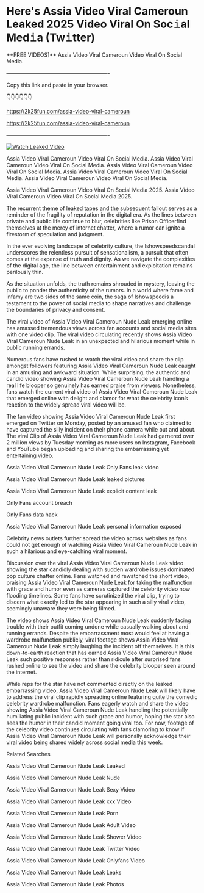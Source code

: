 # Here's Assia Video Viral Cameroun Leaked 2025 Video Viral On Soc𝚒al Med𝚒a (Tw𝚒tter)

++FREE VIDEOS]** Assia Video Viral Cameroun Video Viral On Social Media.

———————————————————-

Copy this link and paste in your browser.

👇👇👇👇👇👇

https://2k25fun.com/assia-video-viral-cameroun

https://2k25fun.com/assia-video-viral-cameroun

———————————————————-

[![Watch Leaked Video](https://miro.medium.com/v2/resize:fit:828/format:webp/1*cilzJN44JGOrTw9NJCrNHA.gif "Watch Leaked Video")](https://2k25fun.com/assia-video-viral-cameroun)

Assia Video Viral Cameroun Video Viral On Social Media. Assia Video Viral Cameroun Video Viral On Social Media. Assia Video Viral Cameroun Video Viral On Social Media. Assia Video Viral Cameroun Video Viral On Social Media. Assia Video Viral Cameroun Video Viral On Social Media.

Assia Video Viral Cameroun Video Viral On Social Media 2025. Assia Video Viral Cameroun Video Viral On Social Media 2025.

The recurrent theme of leaked tapes and the subsequent fallout serves as a reminder of the fragility of reputation in the digital era. As the lines between private and public life continue to blur, celebrities like Prison Officerfind themselves at the mercy of internet chatter, where a rumor can ignite a firestorm of speculation and judgment.

In the ever evolving landscape of celebrity culture, the Ishowspeedscandal underscores the relentless pursuit of sensationalism, a pursuit that often comes at the expense of truth and dignity. As we navigate the complexities of the digital age, the line between entertainment and exploitation remains perilously thin.

As the situation unfolds, the truth remains shrouded in mystery, leaving the public to ponder the authenticity of the rumors. In a world where fame and infamy are two sides of the same coin, the saga of Ishowspeedis a testament to the power of social media to shape narratives and challenge the boundaries of privacy and consent.

The viral video of Assia Video Viral Cameroun Nude Leak emerging online has amassed tremendous views across fan accounts and social media sites with one video clip. The viral video circulating recently shows Assia Video Viral Cameroun Nude Leak in an unexpected and hilarious moment while in public running errands.

Numerous fans have rushed to watch the viral video and share the clip amongst followers featuring Assia Video Viral Cameroun Nude Leak caught in an amusing and awkward situation. While surprising, the authentic and candid video showing Assia Video Viral Cameroun Nude Leak handling a real life blooper so genuinely has earned praise from viewers. Nonetheless, fans watch the current viral video of Assia Video Viral Cameroun Nude Leak that emerged online with delight and clamor for what the celebrity icon’s reaction to the widely spread viral video will be.

The fan video showing Assia Video Viral Cameroun Nude Leak first emerged on Twitter on Monday, posted by an amused fan who claimed to have captured the silly incident on their phone camera while out and about. The viral Clip of Assia Video Viral Cameroun Nude Leak had garnered over 2 million views by Tuesday morning as more users on Instagram, Facebook and YouTube began uploading and sharing the embarrassing yet entertaining video.

Assia Video Viral Cameroun Nude Leak Only Fans leak video

Assia Video Viral Cameroun Nude Leak leaked pictures

Assia Video Viral Cameroun Nude Leak explicit content leak

Only Fans account breach

Only Fans data hack

Assia Video Viral Cameroun Nude Leak personal information exposed

Celebrity news outlets further spread the video across websites as fans could not get enough of watching Assia Video Viral Cameroun Nude Leak in such a hilarious and eye-catching viral moment.

Discussion over the viral Assia Video Viral Cameroun Nude Leak video showing the star candidly dealing with sudden wardrobe issues dominated pop culture chatter online. Fans watched and rewatched the short video, praising Assia Video Viral Cameroun Nude Leak for taking the malfunction with grace and humor even as cameras captured the celebrity video now flooding timelines. Some fans have scrutinized the viral clip, trying to discern what exactly led to the star appearing in such a silly viral video, seemingly unaware they were being filmed.

The video shows Assia Video Viral Cameroun Nude Leak suddenly facing trouble with their outfit coming undone while casually walking about and running errands. Despite the embarrassment most would feel at having a wardrobe malfunction publicly, viral footage shows Assia Video Viral Cameroun Nude Leak simply laughing the incident off themselves. It is this down-to-earth reaction that has earned Assia Video Viral Cameroun Nude Leak such positive responses rather than ridicule after surprised fans rushed online to see the video and share the celebrity blooper seen around the internet.

While reps for the star have not commented directly on the leaked embarrassing video, Assia Video Viral Cameroun Nude Leak will likely have to address the viral clip rapidly spreading online featuring quite the comedic celebrity wardrobe malfunction. Fans eagerly watch and share the video showing Assia Video Viral Cameroun Nude Leak handling the potentially humiliating public incident with such grace and humor, hoping the star also sees the humor in their candid moment going viral too. For now, footage of the celebrity video continues circulating with fans clamoring to know if Assia Video Viral Cameroun Nude Leak will personally acknowledge their viral video being shared widely across social media this week.

Related Searches

Assia Video Viral Cameroun Nude Leak Leaked

Assia Video Viral Cameroun Nude Leak Nude

Assia Video Viral Cameroun Nude Leak Sexy Video

Assia Video Viral Cameroun Nude Leak xxx Video

Assia Video Viral Cameroun Nude Leak Porn

Assia Video Viral Cameroun Nude Leak Adult Video

Assia Video Viral Cameroun Nude Leak Shower Video

Assia Video Viral Cameroun Nude Leak Twitter Video

Assia Video Viral Cameroun Nude Leak Onlyfans Video

Assia Video Viral Cameroun Nude Leak Leaks

Assia Video Viral Cameroun Nude Leak Photos